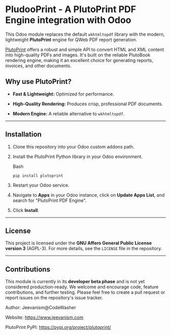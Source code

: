 
# PludooPrint - A PlutoPrint PDF Engine integration with Odoo

This Odoo module replaces the default `wkhtmltopdf` library with the modern, lightweight **PlutoPrint** engine for QWeb PDF report generation.

[PlutoPrint](https://github.com/plutoprint/plutoprint)
 offers a robust and simple API to convert HTML and XML content into high-quality PDFs and images. It's built on the reliable PlutoBook rendering engine, making it an excellent choice for generating reports, invoices, and other documents.



## Why use PlutoPrint?

-   **Fast & Lightweight:** Optimized for performance.
    
-   **High-Quality Rendering:** Produces crisp, professional PDF documents.
    
-   **Modern Engine:** A reliable alternative to `wkhtmltopdf`.
    

----------

## Installation

1.  Clone this repository into your Odoo custom addons path.
    
2.  Install the PlutoPrint Python library in your Odoo environment.
    
    Bash
    
    ```
    pip install plutoprint
    
    ```
    
3.  Restart your Odoo service.
    
4.  Navigate to **Apps** in your Odoo instance, click on **Update Apps List**, and search for "PlutoPrint PDF Engine".
    
5.  Click **Install**.
    

----------

## License

This project is licensed under the **GNU Affero General Public License version 3** (AGPL-3).
For more details, see the `LICENSE` file in the repository.



----------

## Contributions

This module is currently in its **developer beta phase** and is not yet considered production-ready. We welcome and encourage code, feature contributions, and further testing. Please feel free to create a pull request or report issues on the repository's issue tracker.

Author: Jeevanism@CodeWasher

Website: https://www.jeevanism.com

PlutoPrint PyPI: https://pypi.org/project/plutoprint/
